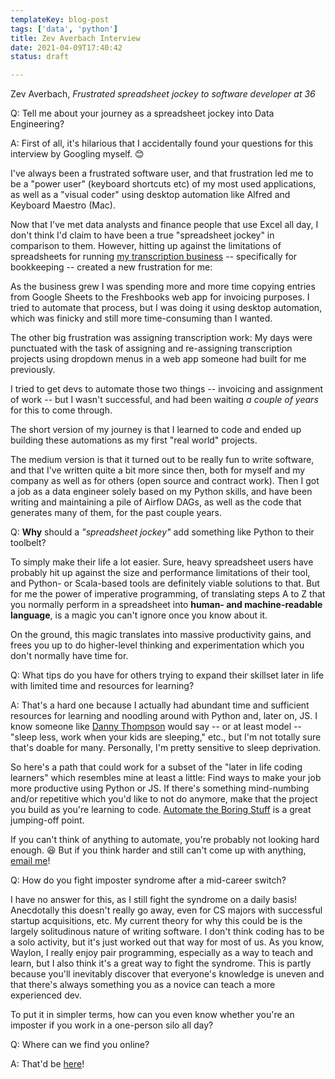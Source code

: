 ```yaml
---
templateKey: blog-post
tags: ['data', 'python']
title: Zev Averbach Interview
date: 2021-04-09T17:40:42
status: draft

---
```


Zev Averbach, 
_Frustrated spreadsheet jockey to software developer at 36_

Q: Tell me about your journey as a spreadsheet jockey into Data Engineering?

A: First of all, it's hilarious that I accidentally found your questions for this interview by Googling myself. 😊

I've always been a frustrated software user, and that frustration led me to be a "power user" (keyboard shortcuts etc) of my most used applications, as well as a "visual coder" using desktop automation like Alfred and Keyboard Maestro (Mac).

Now that I've met data analysts and finance people that use Excel all day, I don't think I'd claim to have been a true "spreadsheet jockey" in comparison to them. However, hitting up against the limitations of spreadsheets for running [my transcription business](https://avtranscription.com) -- specifically for bookkeeping -- created a new frustration for me: 

As the business grew I was spending more and more time copying entries from Google Sheets to the Freshbooks web app for invoicing purposes. I tried to automate that process, but I was doing it using desktop automation, which was finicky and still more time-consuming than I wanted. 

The other big frustration was assigning transcription work: My days were punctuated with the task of assigning and re-assigning transcription projects using dropdown menus in a web app someone had built for me previously.

I tried to get devs to automate those two things -- invoicing and assignment of work -- but I wasn't successful, and had been waiting *a couple of years* for this to come through.

The short version of my journey is that I learned to code and ended up building these automations as my first "real world" projects.

The medium version is that it turned out to be really fun to write software, and that I've written quite a bit more since then, both for myself and my company as well as for others (open source and contract work). Then I got a job as a data engineer solely based on my Python skills, and have been writing and maintaining a pile of Airflow DAGs, as well as the code that generates many of them, for the past couple years.

Q: **Why** should a _"spreadsheet jockey"_ add something like Python to their
toolbelt?

To simply make their life a lot easier. Sure, heavy spreadsheet users have probably hit up against the size and performance limitations of their tool, and Python- or Scala-based tools are definitely viable solutions to that. But for me the power of imperative programming, of translating steps A to Z that you normally perform in a spreadsheet into **human- and machine-readable language**, is a magic you can't ignore once you know about it.

On the ground, this magic translates into massive productivity gains, and frees you up to do higher-level thinking and experimentation which you don't normally have time for.

Q: What tips do you have for others trying to expand their skillset later in
life with limited time and resources for learning?

A: That's a hard one because I actually had abundant time and sufficient resources for learning and noodling around with Python and, later on, JS. I know someone like [Danny Thompson](https://twitter.com/DThompsonDev) would say -- or at least model -- "sleep less, work when your kids are sleeping," etc., but I'm not totally sure that's doable for many. Personally, I'm pretty sensitive to sleep deprivation.

So here's a path that could work for a subset of the "later in life coding learners" which resembles mine at least a little: Find ways to make your job more productive using Python or JS. If there's something mind-numbing and/or repetitive which you'd like to not do anymore, make that the project you build as you're learning to code. [Automate the Boring Stuff](https://automatetheboringstuff.com/) is a great jumping-off point.

If you can't think of anything to automate, you're probably not looking hard enough. 😆 But if you think harder and still can't come up with anything, [email me](mailto:zev@averba.ch)!

Q: How do you fight imposter syndrome after a mid-career switch?

I have no answer for this, as I still fight the syndrome on a daily basis! Anecdotally this doesn't really go away, even for CS majors with successful startup acquisitions, etc. My current theory for why this could be is the largely solitudinous nature of writing software. I don't think coding has to be a solo activity, but it's just worked out that way for most of us. As you know, Waylon, I really enjoy pair programming, especially as a way to teach and learn, but I also think it's a great way to fight the syndrome. This is partly because you'll inevitably discover that everyone's knowledge is uneven and that there's always something you as a novice can teach a more experienced dev. 

To put it in simpler terms, how can you even know whether you're an imposter if you work in a one-person silo all day?

Q: Where can we find you online?

A: That'd be [here](https://averba.ch)!
